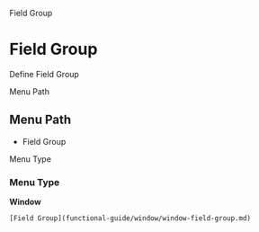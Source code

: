 
Field Group
# Field Group


Define Field Group

Menu Path
## Menu Path



- Field Group

Menu Type
### Menu Type

**Window**


```
[Field Group](functional-guide/window/window-field-group.md)
```